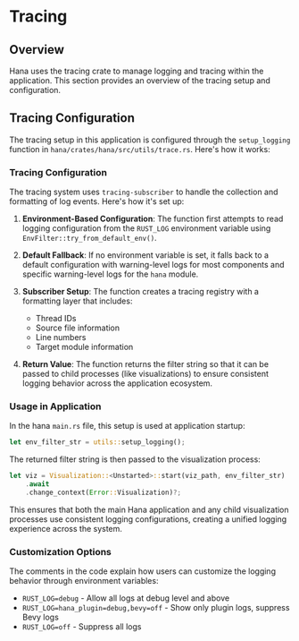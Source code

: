 # Tracing

## Overview
Hana uses the tracing crate to manage logging and tracing within the application. This section provides an overview of the tracing setup and configuration.

## Tracing Configuration

The tracing setup in this application is configured through the `setup_logging` function in `hana/crates/hana/src/utils/trace.rs`. Here's how it works:

### Tracing Configuration

The tracing system uses `tracing-subscriber` to handle the collection and formatting of log events. Here's how it's set up:

1. **Environment-Based Configuration**: The function first attempts to read logging configuration from the `RUST_LOG` environment variable using `EnvFilter::try_from_default_env()`.

2. **Default Fallback**: If no environment variable is set, it falls back to a default configuration with warning-level logs for most components and specific warning-level logs for the `hana` module.

3. **Subscriber Setup**: The function creates a tracing registry with a formatting layer that includes:
   - Thread IDs
   - Source file information
   - Line numbers
   - Target module information

4. **Return Value**: The function returns the filter string so that it can be passed to child processes (like visualizations) to ensure consistent logging behavior across the application ecosystem.

### Usage in Application

In the hana `main.rs` file, this setup is used at application startup:

```rust
let env_filter_str = utils::setup_logging();
```

The returned filter string is then passed to the visualization process:

```rust
let viz = Visualization::<Unstarted>::start(viz_path, env_filter_str)
    .await
    .change_context(Error::Visualization)?;
```

This ensures that both the main Hana application and any child visualization processes use consistent logging configurations, creating a unified logging experience across the system.

### Customization Options

The comments in the code explain how users can customize the logging behavior through environment variables:

- `RUST_LOG=debug` - Allow all logs at debug level and above
- `RUST_LOG=hana_plugin=debug,bevy=off` - Show only plugin logs, suppress Bevy logs
- `RUST_LOG=off` - Suppress all logs
